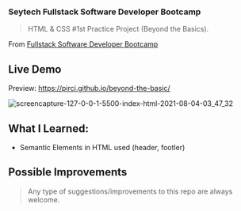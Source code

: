 ### Seytech Fullstack Software Developer Bootcamp

> HTML & CSS #1st Practice Project (Beyond the Basics).

From [Fullstack Software Developer Bootcamp](https://www.seytech.co/)

## Live Demo

Preview: https://pirci.github.io/beyond-the-basic/

![screencapture-127-0-0-1-5500-index-html-2021-08-04-03_47_32](https://user-images.githubusercontent.com/43238947/128108930-1d6a7324-6da4-4a22-b0cb-7987be050a0f.png)

## What I Learned:


- Semantic Elements in HTML used (header, footler)


## Possible Improvements

> Any type of suggestions/improvements to this repo are always welcome.
